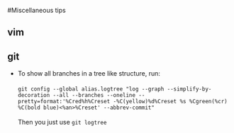 #Miscellaneous tips
## vim

## git

* To show all branches in a tree like structure, run:<br><br>`git config --global alias.logtree "log --graph --simplify-by-decoration --all --branches --oneline --pretty=format:'%Cred%h%Creset -%C(yellow)%d%Creset %s %Cgreen(%cr) %C(bold blue)<%an>%Creset' --abbrev-commit"`<br><br>Then you just use `git logtree`